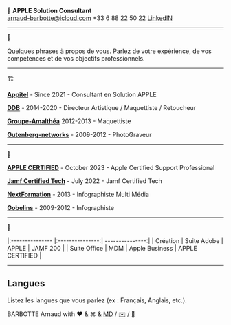 ** APPLE Solution Consultant**  
arnaud-barbotte@icloud.com
+33 6 88 22 50 22
[LinkedIN](https://fr.linkedin.com/in/arnaudbarbotte)

---
👤

Quelques phrases à propos de vous. Parlez de votre expérience, de vos compétences et de vos objectifs professionnels.

---
🏗️

**[Appitel](https://www.appitel.fr)** - Since 2021 - Consultant en Solution APPLE

**[DDB](https://www.ddb.fr)** - 2014-2020 - Directeur Artistique / Maquettiste / Retoucheur

**[Groupe-Amalthéa](https://www.groupe-amalthea.fr)** 2012-2013 - Maquettiste

**[Gutenberg-networks](https://www.gutenberg.agency/)** - 2009-2012 - PhotoGraveur

---
 🏫

**[APPLE CERTIFIED](https://www.credly.com/badges/46ca5467-31b7-430e-b3f0-3fb8d27fa992)** - October 2023 - Apple Certified Support Professional

**[Jamf Certified Tech]([https://www.credly.com/badges/46ca5467-31b7-430e-b3f0-3fb8d27fa992](https://fr.linkedin.com/in/arnaudbarbotte))** - July 2022 - Jamf Certified Tech

**[NextFormation](https://nextformation.com/)** - 2013 - Infographiste Multi Média

**[Gobelins](https://www.gobelins.fr/)** - 2009-2012 - Infographiste

---
💼

|:--------------- |:---------------:| ---------------:|
| Création | Suite Adobe | APPLE | JAMF 200 |
| Suite Office | MDM | Apple Business | APPLE CERTIFIED |
<!-- | |  |  |  | -->

---

## Langues

Listez les langues que vous parlez (ex : Français, Anglais, etc.).

BARBOTTE Arnaud with ❤️ & &#8984; & [MD](https://www.google.com/url?sa=i&url=https%3A%2F%2Ffr.wikipedia.org%2Fwiki%2FFichier%3AMarkdown-mark.svg&psig=AOvVaw1ZYSP9CxdXlFtsod_xEgP7&ust=1734456862936000&source=images&cd=vfe&opi=89978449&ved=0CBEQjRxqFwoTCPiiq7vprIoDFQAAAAAdAAAAABAE) / [✉️](mailto:arnaud-barbotte@icloud.com) / [📱](sms:0688225022)

